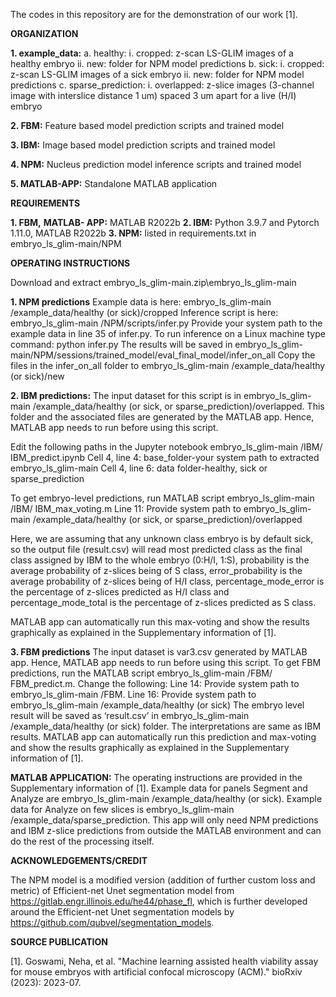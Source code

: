 The codes in this repository are for the demonstration of our work [1].


**ORGANIZATION**

**1.	example_data:**
  a.	healthy:
    i.	cropped:  z-scan LS-GLIM images of a healthy embryo
    ii.	new: folder for NPM model predictions
  b.	sick:
    i.	cropped:  z-scan LS-GLIM images of a sick embryo
    ii.	new: folder for NPM model predictions
  c.	sparse_prediction:
    i.	overlapped: z-slice images (3-channel image with interslice distance 1 um) spaced 3 um apart for a live (H/I) embryo
  	
**2.	FBM:** Feature based model prediction scripts and trained model
	
**3.	IBM:** Image based model prediction scripts and trained model

**4.	NPM:** Nucleus prediction model inference scripts and trained model

**5.	MATLAB-APP:** Standalone MATLAB application



**REQUIREMENTS**


**1.	FBM,** **MATLAB- APP:** MATLAB R2022b
**2.	IBM:** Python 3.9.7 and Pytorch 1.11.0, MATLAB R2022b
**3.	NPM:** listed in requirements.txt in embryo_ls_glim-main/NPM


**OPERATING INSTRUCTIONS**

Download and extract embryo_ls_glim-main.zip\embryo_ls_glim-main

**1.	NPM predictions**
Example data is here: embryo_ls_glim-main /example_data/healthy (or sick)/cropped
Inference script is here: embryo_ls_glim-main /NPM/scripts/infer.py
Provide your system path to the example data in line 35 of infer.py. To run inference on a Linux machine type command:
python infer.py
The results will be saved in embryo_ls_glim-main/NPM/sessions/trained_model/eval_final_model/infer_on_all
Copy the files in the infer_on_all folder to embryo_ls_glim-main /example_data/healthy (or sick)/new

**2.	IBM predictions:**
The input dataset for this script is in embryo_ls_glim-main /example_data/healthy (or sick, or sparse_prediction)/overlapped. This folder and the associated files are generated by the MATLAB app. Hence, MATLAB app needs to run before using this script.

Edit the following paths in the Jupyter notebook  embryo_ls_glim-main /IBM/ IBM_predict.ipynb
Cell 4, line 4: base_folder-your system path to extracted embryo_ls_glim-main
Cell 4, line 6: data folder-healthy, sick or sparse_prediction

To get embryo-level predictions, run MATLAB script embryo_ls_glim-main /IBM/ IBM_max_voting.m
Line 11: Provide system path to embryo_ls_glim-main /example_data/healthy (or sick, or sparse_prediction)/overlapped

Here, we are assuming that any unknown class embryo is by default sick, so the output file (result.csv) will read most predicted class as the final class assigned by IBM to the whole embryo (0:H/I, 1:S), probability is the average probability of z-slices being of S class, error_probability is the average probability of z-slices being of H/I class, percentage_mode_error is the percentage of z-slices predicted as H/I class and percentage_mode_total is the percentage of z-slices predicted as S class. 

MATLAB app can automatically run this max-voting and show the results graphically as explained in the Supplementary information of [1].

**3.	FBM predictions**
The input dataset is var3.csv generated by MATLAB app.  Hence, MATLAB app needs to run before using this script.
To get FBM predictions, run the MATLAB script embryo_ls_glim-main /FBM/ FBM_predict.m.
Change the following:
Line 14: Provide system path to embryo_ls_glim-main /FBM. 
Line 16: Provide system path to embryo_ls_glim-main /example_data/healthy (or sick)
The embryo level result will be saved as ‘result.csv’ in embryo_ls_glim-main /example_data/healthy (or sick) folder. The interpretations are same as IBM results.
MATLAB app can automatically run this prediction and max-voting and show the results graphically as explained in the Supplementary information of [1].

**MATLAB APPLICATION:**
The operating instructions are provided in the Supplementary information of [1]. Example data for panels Segment and Analyze are embryo_ls_glim-main /example_data/healthy (or sick). Example data for Analyze on few slices is embryo_ls_glim-main /example_data/sparse_prediction.
This app will only need NPM predictions and IBM z-slice predictions from outside the MATLAB environment and can do the rest of the processing itself.


**ACKNOWLEDGEMENTS/CREDIT**

The NPM model is a modified version (addition of further custom loss and metric) of Efficient-net Unet  segmentation model from https://gitlab.engr.illinois.edu/he44/phase_fl, which is further developed around the Efficient-net Unet segmentation models by https://github.com/qubvel/segmentation_models.


**SOURCE PUBLICATION**

[1]. Goswami, Neha, et al. "Machine learning assisted health viability assay for mouse embryos with artificial confocal microscopy (ACM)." bioRxiv (2023): 2023-07.
